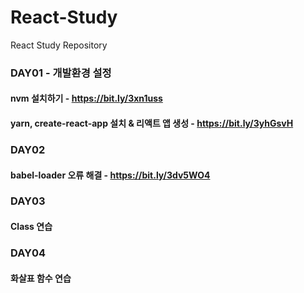 # React-Study
React Study Repository

### DAY01 - 개발환경 설정
#### nvm 설치하기 - https://bit.ly/3xn1uss
#### yarn, create-react-app 설치 & 리액트 앱 생성 - https://bit.ly/3yhGsvH

### DAY02
#### babel-loader 오류 해결 - https://bit.ly/3dv5WO4

### DAY03
#### Class 연습

### DAY04
#### 화살표 함수 연습
